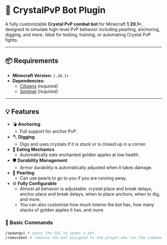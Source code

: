 # 🔮 CrystalPvP Bot Plugin

A fully customizable **Crystal PvP combat bot** for Minecraft **1.20.1+**, designed to simulate high-level PvP behavior including pearling, anchoring, digging, and more. Ideal for testing, training, or automating Crystal PvP fights.

---

## 📦 Requirements

- **Minecraft Version:** `1.20.1+`
- **Dependencies:**
  - [Citizens](https://www.spigotmc.org/resources/citizens.13811/) *(required)*
  - [Sentinel](https://www.spigotmc.org/resources/sentinel.22017/) *(required)*

---

## 💡 Features

- 💣 **Anchoring**
  - Full support for anchor PvP.
- 🪓 **Digging**
  - Digs and uses crystals if it is stuck or is closed up in a corner.
- 🍗 **Eating Mechanics**
  - Automatically eats enchanted golden apples at low health.
- 🛡️ **Durability Management**
  - Armor durability is automatically adjusted when it takes damage.
- 🧨 **Pearling**
  - Can use pearls to go to you if you are running away.
- ⚙️ **Fully Configurable**
  - Almost all behavior is adjustable: crystal place and break delays, anchor place and break delays, when to place anchors, when to dig, and more.
  - You can also customize how much totems the bot has, how many stacks of golden apples it has, and more.

### 💬 Basic Commands

```bash
/spawngui # opens the GUI to spawn a bot.
/removebot # removes the bot assigned to the player who ran the command.
